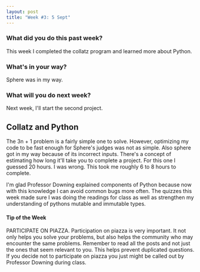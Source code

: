 ```yaml
---
layout: post
title: "Week #3: 5 Sept"
---
```


<h3> What did you do this past week?</h3>
This week I completed the collatz program and learned more about Python.
<h3> What's in your way? </h3>
Sphere was in my way. 
<h3> What will you do next week? </h3>
Next week, I'll start the second project.
<h2> Collatz and Python </h2>
The 3n + 1 problem is a fairly simple one to solve. However, optimizing my code to be fast enough for Sphere's judges was not as simple. Also sphere got in my way because of its incorrect inputs. There's a concept of estimating how long it'll take you to complete a project. For this one I guessed 20 hours. I was wrong. This took me roughly 6 to 8 hours to complete. 

I'm glad Professor Downing explained components of Python because now with this knowledge I can avoid common bugs more often. The quizzes this week made sure I was doing the readings for class as well as strengthen my understanding of pythons mutable and immutable types.
<h4> Tip of the Week </h4>
PARTICIPATE ON PIAZZA. Participation on piazza is very important. It not only helps you solve your problems, but also helps the community who may encounter the same problems. Remember to read all the posts and not just the ones that seem relevant to you. This helps prevent duplicated questions. If you decide not to participate on piazza you just might be called out by Professor Downing during class.


